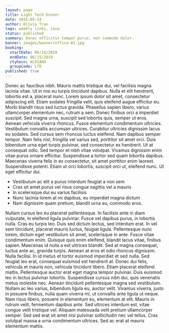 ```yaml
---
layout: page
title: Light Tech Dinner
date: 2016-05-24
author: Olivia Tran
tags: weekly links, java
status: published
summary: Donec efficitur tempor purus, non commodo dolor.
banner: images/banner/office-01.jpg
booking:
  startDate: 06/14/2019
  endDate: 06/15/2019
  ctyhocn: ALOIAHX
  groupCode: LTD
published: true
---
```

Donec ac faucibus nibh. Mauris mattis tristique dui, vel facilisis magna lacinia vitae. Ut in nisi eu turpis tincidunt dapibus. Nulla et elit hendrerit, lobortis est a, placerat nunc. Lorem ipsum dolor sit amet, consectetur adipiscing elit. Etiam sodales fringilla velit, quis eleifend augue efficitur eu. Morbi blandit risus sed luctus gravida. Phasellus sapien libero, varius ullamcorper elementum nec, rutrum a sem. Donec finibus orci a imperdiet suscipit. Sed magna urna, suscipit sed lobortis quis, semper ut eros. Aenean vehicula viverra rhoncus.
Fusce elementum condimentum ultricies. Vestibulum convallis accumsan ultrices. Curabitur ultricies dignissim lacus eu sodales. Sed cursus sem rhoncus luctus eleifend. Nam dapibus semper tempor. Nam felis nisl, fringilla vel varius sed, porttitor sit amet orci. Duis bibendum urna eget turpis pulvinar, sed consectetur ex hendrerit. Ut at consequat odio. Sed tempor et nibh vitae volutpat. Vivamus dignissim enim vitae purus ornare efficitur. Suspendisse a tortor sed quam lobortis dapibus. Maecenas viverra felis in ex consectetur, sit amet porttitor enim laoreet. Suspendisse potenti. Etiam ut orci lobortis, suscipit orci ut, eleifend nunc. Ut eget efficitur dui.

* Vestibulum ac elit a purus interdum feugiat a non sem
* Cras sit amet purus vel risus congue sagittis vel a mauris
* In scelerisque dui eu varius facilisis
* Nunc lacinia lorem at mi dapibus, eu imperdiet magna dictum
* Nam dignissim quam pretium, blandit urna eu, commodo eros.

Nullam cursus leo eu placerat pellentesque. In facilisis ante in diam vulputate, in eleifend ligula pulvinar. Fusce vel dapibus purus, in lobortis nulla. Cras eu turpis leo. Duis sed dictum lectus, sed interdum erat. In vel sem tincidunt, placerat mauris luctus, feugiat ligula. Pellentesque nunc lorem, dictum eget vestibulum sit amet, scelerisque in ante. Fusce vitae condimentum enim. Quisque quis enim eleifend, blandit lacus vitae, finibus sapien. Maecenas id nulla a est ultrices blandit. Sed at magna consequat, luctus ante ac, gravida turpis. Aenean at eros et odio rhoncus dignissim. Nulla facilisi. In id metus et tortor euismod imperdiet et sed nulla. Sed feugiat leo erat, consequat euismod est hendrerit at.
Donec dui felis, vehicula et mauris non, vehicula tincidunt libero. Etiam placerat eleifend mattis. Pellentesque auctor erat eget magna tempor pulvinar. Duis euismod leo in lectus pulvinar lobortis. Suspendisse cursus nibh dui, quis venenatis metus molestie nec. Aenean tincidunt pellentesque magna sed vestibulum. Nullam ac leo varius, bibendum ligula eu, auctor velit. Vivamus viverra, justo in posuere finibus, nulla quam viverra mi, ut convallis ante ligula ut neque. Nam risus libero, posuere in elementum eu, elementum at elit. Mauris in rutrum velit, fermentum dapibus ante. Sed ultrices interdum est, vitae congue velit tristique vel. Aliquam malesuada velit pretium ullamcorper semper. Sed sed erat sit amet nisi pulvinar sollicitudin nec vel tellus. Cras volutpat massa a urna condimentum ultrices. Sed ac erat at mauris elementum mattis.

